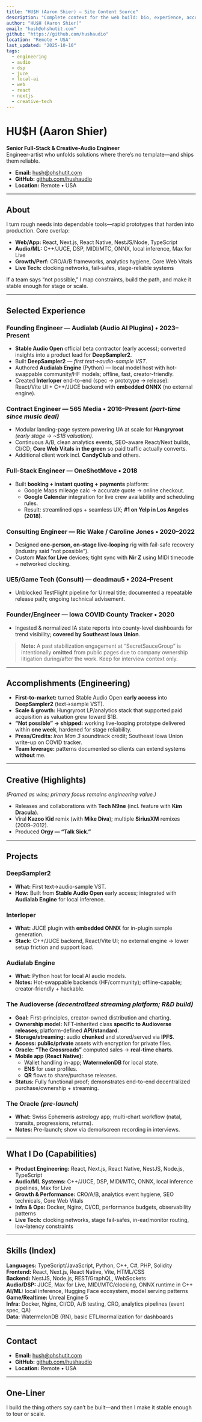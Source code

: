 ```yaml
---
title: "HU$H (Aaron Shier) — Site Content Source"
description: "Complete context for the web build: bio, experience, accomplishments, creative credits, projects (incl. The Audioverse), skills, and contact."
author: "HU$H (Aaron Shier)"
email: "hush@ohshutit.com"
github: "https://github.com/hushaudio"
location: "Remote • USA"
last_updated: "2025-10-10"
tags:
  - engineering
  - audio
  - dsp
  - juce
  - local-ai
  - web
  - react
  - nextjs
  - creative-tech
---
```


# HU$H (Aaron Shier)

**Senior Full-Stack & Creative-Audio Engineer**  
Engineer-artist who unfolds solutions where there’s no template—and ships them reliable.

- **Email:** hush@ohshutit.com  
- **GitHub:** [github.com/hushaudio](https://github.com/hushaudio)  
- **Location:** Remote • USA

---

## About

I turn rough needs into dependable tools—rapid prototypes that harden into production. Core overlap:
- **Web/App:** React, Next.js, React Native, NestJS/Node, TypeScript
- **Audio/ML:** C++/JUCE, DSP, MIDI/MTC, ONNX, local inference, Max for Live
- **Growth/Perf:** CRO/A/B frameworks, analytics hygiene, Core Web Vitals
- **Live Tech:** clocking networks, fail-safes, stage-reliable systems

If a team says “not possible,” I map constraints, build the path, and make it stable enough for stage or scale.

---

## Selected Experience

### Founding Engineer — **Audialab** (Audio AI Plugins) • 2023–Present
- **Stable Audio Open** official beta contractor (early access); converted insights into a product lead for **DeepSampler2**.
- Built **DeepSampler2** — *first text→audio-sample VST*.
- Authored **Audialab Engine** (Python) — local model host with hot-swappable community/HF models; offline, fast, creator-friendly.
- Created **Interloper** end-to-end (spec → prototype → release): React/Vite UI + C++/JUCE backend with **embedded ONNX** (no external engine).

### Contract Engineer — **565 Media** • 2016–Present *(part-time since music deal)*
- Modular landing-page system powering UA at scale for **Hungryroot** *(early stage → ~\$1B valuation)*.
- Continuous A/B, clean analytics events, SEO-aware React/Next builds, CI/CD; **Core Web Vitals in the green** so paid traffic actually converts.
- Additional client work incl. **CandyClub** and others.

### Full-Stack Engineer — **OneShotMove** • 2018
- Built **booking + instant quoting + payments** platform:
  - Google Maps mileage calc → accurate quote → online checkout.
  - **Google Calendar** integration for live crew availability and scheduling rules.
  - Result: streamlined ops + seamless UX; **#1 on Yelp in Los Angeles (2018)**.

### Consulting Engineer — **Ric Wake / Caroline Jones** • 2020–2022
- Designed **one-person, on-stage live-looping** rig with fail-safe recovery (industry said “not possible”).
- Custom **Max for Live** devices; tight sync with **Nir Z** using MIDI timecode + networked clocking.

### UE5/Game Tech (Consult) — **deadmau5** • 2024–Present
- Unblocked TestFlight pipeline for Unreal title; documented a repeatable release path; ongoing technical advisement.

### Founder/Engineer — **Iowa COVID County Tracker** • 2020
- Ingested & normalized IA state reports into county-level dashboards for trend visibility; **covered by Southeast Iowa Union**.

> **Note:** A past stabilization engagement at “SecretSauceGroup” is intentionally **omitted** from public pages due to company ownership litigation during/after the work. Keep for interview context only.

---

## Accomplishments (Engineering)

- **First-to-market:** turned Stable Audio Open **early access** into **DeepSampler2** (text→sample VST).
- **Scale & growth:** Hungryroot LP/analytics stack that supported paid acquisition as valuation grew toward \$1B.
- **“Not possible” → shipped:** working live-looping prototype delivered within **one week**, hardened for stage reliability.
- **Press/Credits:** *Iron Man 3* soundtrack credit; Southeast Iowa Union write-up on COVID tracker.
- **Team leverage:** patterns documented so clients can extend systems **without** me.

---

## Creative (Highlights)

*(Framed as wins; primary focus remains engineering value.)*
- Releases and collaborations with **Tech N9ne** (incl. feature with **Kim Dracula**).
- Viral **Kazoo Kid** remix (with **Mike Diva**); multiple **SiriusXM** remixes (2009–2012).
- Produced **Orgy — “Talk Sick.”**

---

## Projects

### DeepSampler2
- **What:** First text→audio-sample VST.
- **How:** Built from **Stable Audio Open** early access; integrated with **Audialab Engine** for local inference.

### Interloper
- **What:** JUCE plugin with **embedded ONNX** for in-plugin sample generation.
- **Stack:** C++/JUCE backend, React/Vite UI; no external engine → lower setup friction and support load.

### Audialab Engine
- **What:** Python host for local AI audio models.
- **Notes:** Hot-swappable backends (HF/community); offline-capable; creator-friendly + hackable.

### The Audioverse *(decentralized streaming platform; R&D build)*
- **Goal:** First-principles, creator-owned distribution and charting.
- **Ownership model:** NFT-inherited class **specific to Audioverse releases**; platform-defined **API/standard**.
- **Storage/streaming:** audio **chunked** and stored/served via **IPFS**.
- **Access:** **public/private** assets with encryption for private files.
- **Oracle:** **“The Crossroads”** computed sales → **real-time charts**.
- **Mobile app (React Native):**
  - Wallet handling in-app; **WatermelonDB** for local state.
  - **ENS** for user profiles.
  - **QR** flows to share/purchase releases.
- **Status:** Fully functional proof; demonstrates end-to-end decentralized purchase/ownership + streaming.

### The Oracle *(pre-launch)*
- **What:** Swiss Ephemeris astrology app; multi-chart workflow (natal, transits, progressions, returns).
- **Notes:** Pre-launch; show via demo/screen recording in interviews.

---

## What I Do (Capabilities)

- **Product Engineering:** React, Next.js, React Native, NestJS, Node.js, TypeScript  
- **Audio/ML Systems:** C++/JUCE, DSP, MIDI/MTC, ONNX, local inference pipelines, Max for Live  
- **Growth & Performance:** CRO/A/B, analytics event hygiene, SEO technicals, Core Web Vitals  
- **Infra & Ops:** Docker, Nginx, CI/CD, performance budgets, observability patterns  
- **Live Tech:** clocking networks, stage fail-safes, in-ear/monitor routing, low-latency constraints

---

## Skills (Index)

**Languages:** TypeScript/JavaScript, Python, C++, C#, PHP, Solidity  
**Frontend:** React, Next.js, React Native, Vite, HTML/CSS  
**Backend:** NestJS, Node.js, REST/GraphQL, WebSockets  
**Audio/DSP:** JUCE, Max for Live, MIDI/MTC/clocking, ONNX runtime in C++  
**AI/ML:** local inference, Hugging Face ecosystem, model serving patterns  
**Game/Realtime:** Unreal Engine 5  
**Infra:** Docker, Nginx, CI/CD, A/B testing, CRO, analytics pipelines (event spec, QA)  
**Data:** WatermelonDB (RN), basic ETL/normalization for dashboards

---

## Contact

- **Email:** hush@ohshutit.com  
- **GitHub:** [github.com/hushaudio](https://github.com/hushaudio)  
- **Location:** Remote • USA

---

## One-Liner

I build the thing others say can’t be built—and then I make it stable enough to tour or scale.

